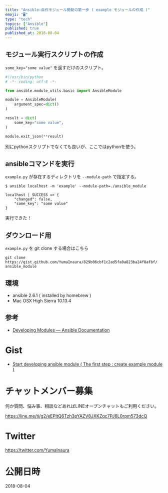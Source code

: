 ```yaml
---
title: "Ansible—自作モジュール開発の第一歩 ( example モジュールの作成 )"
emoji: "🖥"
type: "tech"
topics: ["Ansible"]
published: true
published_at: 2018-08-04
---
```


## モジュール実行スクリプトの作成

`some_key="some value"` を返すだけのスクリプト。

```ansible_module/example.py
#!/usr/bin/python
# -*- coding: utf-8 -*-

from ansible.module_utils.basic import AnsibleModule

module = AnsibleModule(
    argument_spec=dict()
)

result = dict(
    some_key="some value",
)

module.exit_json(**result)
```


別にpythonスクリプトでなくても良いが、ここではpythonを使う。


## ansibleコマンドを実行

`example.py` が存在するディレクトリを `--module-path` で指定する。


```
$ ansible localhost -m 'example' --module-path=./ansible_module

localhost | SUCCESS => {
    "changed": false,
    "some_key": "some value"
}
```

実行できた！


## ダウンロード用

`example.py` を git clone する場合はこちら

```
git clone https://gist.github.com/YumaInaura/829b06cbf1c2ad5fa0a823ba24f8afbf/ ansible_module
```

## 環境

- ansible 2.6.1 ( installed by homebrew )
- Mac OSX High Sierra 10.13.4

## 参考

- [Developing Modules — Ansible Documentation](https://docs.ansible.com/ansible/2.5/dev_guide/developing_modules.html)


# Gist

- [Start developing ansible module ( The first step : create example module )](https://gist.github.com/YumaInaura/829b06cbf1c2ad5fa0a823ba24f8afbf)








<!-- Update From Qiita API -->

# チャットメンバー募集


何か質問、悩み事、相談などあればLINEオープンチャットもご利用ください。

https://line.me/ti/g2/eEPltQ6Tzh3pYAZV8JXKZqc7PJ6L0rpm573dcQ





# Twitter


https://twitter.com/YumaInaura


<!-- Update From Qiita API -->



# 公開日時

2018-08-04
